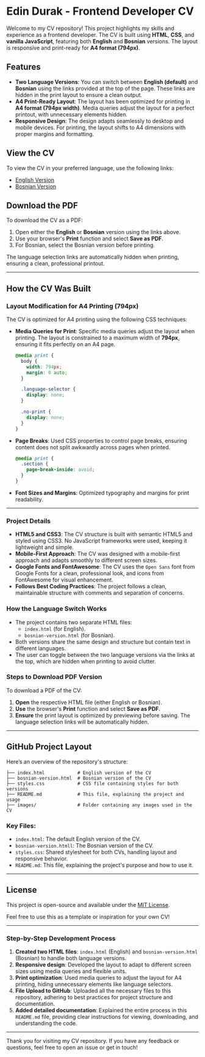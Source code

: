# Edin Durak - Frontend Developer CV

Welcome to my CV repository! This project highlights my skills and experience as a frontend developer. The CV is built using **HTML**, **CSS**, and **vanilla JavaScript**, featuring both **English** and **Bosnian** versions. The layout is responsive and print-ready for **A4 format (794px)**.

## Features
- **Two Language Versions**: You can switch between **English (default)** and **Bosnian** using the links provided at the top of the page. These links are hidden in the print layout to ensure a clean output.
- **A4 Print-Ready Layout**: The layout has been optimized for printing in **A4 format (794px width)**. Media queries adjust the layout for a perfect printout, with unnecessary elements hidden.
- **Responsive Design**: The design adapts seamlessly to desktop and mobile devices. For printing, the layout shifts to A4 dimensions with proper margins and formatting.

## View the CV
To view the CV in your preferred language, use the following links:
- [English Version](./index.html)
- [Bosnian Version](./bosnian-version.html)

## Download the PDF
To download the CV as a PDF:
1. Open either the **English** or **Bosnian** version using the links above.
2. Use your browser's **Print** function and select **Save as PDF**.
3. For Bosnian, select the Bosnian version before printing.

The language selection links are automatically hidden when printing, ensuring a clean, professional printout.

---

## How the CV Was Built

### Layout Modification for A4 Printing (794px)
The CV is optimized for A4 printing using the following CSS techniques:
- **Media Queries for Print**: Specific media queries adjust the layout when printing. The layout is constrained to a maximum width of **794px**, ensuring it fits perfectly on an A4 page.
  
  ```css
  @media print {
    body {
      width: 794px;
      margin: 0 auto;
    }

    .language-selector {
      display: none;
    }

    .no-print {
      display: none;
    }
  }
  ```

- **Page Breaks**: Used CSS properties to control page breaks, ensuring content does not split awkwardly across pages when printed.

  ```css
  @media print {
    .section {
      page-break-inside: avoid;
    }
  }
  ```

- **Font Sizes and Margins**: Optimized typography and margins for print readability.

---

### Project Details
- **HTML5 and CSS3**: The CV structure is built with semantic HTML5 and styled using CSS3. No JavaScript frameworks were used, keeping it lightweight and simple.
- **Mobile-First Approach**: The CV was designed with a mobile-first approach and adapts smoothly to different screen sizes.
- **Google Fonts and FontAwesome**: The CV uses the `Open Sans` font from Google Fonts for a clean, professional look, and icons from FontAwesome for visual enhancement.
- **Follows Best Coding Practices**: The project follows a clean, maintainable structure with comments and separation of concerns.

### How the Language Switch Works
- The project contains two separate HTML files:
  - `index.html` (for English).
  - `bosnian-version.html` (for Bosnian).
- Both versions share the same design and structure but contain text in different languages.
- The user can toggle between the two language versions via the links at the top, which are hidden when printing to avoid clutter.

### Steps to Download PDF Version
To download a PDF of the CV:
1. **Open** the respective HTML file (either English or Bosnian).
2. **Use** the browser's **Print** function and select **Save as PDF**.
3. **Ensure** the print layout is optimized by previewing before saving. The language selection links will be automatically hidden.

---

## GitHub Project Layout
Here’s an overview of the repository's structure:

```
├── index.html            # English version of the CV
├── bosnian-version.html  # Bosnian version of the CV
├── styles.css            # CSS file containing styles for both versions
├── README.md             # This file, explaining the project and usage
├── images/               # Folder containing any images used in the CV
```

### Key Files:
- `index.html`: The default English version of the CV.
- `bosnian-version.htmll`: The Bosnian version of the CV.
- `styles.css`: Shared stylesheet for both CVs, handling layout and responsive behavior.
- `README.md`: This file, explaining the project's purpose and how to use it.

---

## License
This project is open-source and available under the [MIT License](./LICENSE).

Feel free to use this as a template or inspiration for your own CV!

---

### Step-by-Step Development Process
1. **Created two HTML files**: `index.html` (English) and `bosnian-version.html` (Bosnian) to handle both language versions.
2. **Responsive design**: Developed the layout to adapt to different screen sizes using media queries and flexible units.
3. **Print optimization**: Used media queries to adjust the layout for A4 printing, hiding unnecessary elements like language selectors.
4. **File Upload to GitHub**: Uploaded all the necessary files to this repository, adhering to best practices for project structure and documentation.
5. **Added detailed documentation**: Explained the entire process in this `README.md` file, providing clear instructions for viewing, downloading, and understanding the code.

---

Thank you for visiting my CV repository. If you have any feedback or questions, feel free to open an issue or get in touch!




